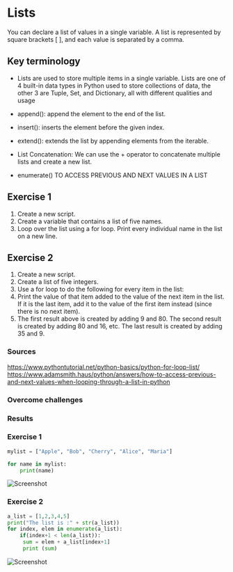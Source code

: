 # Lists
 
You can declare a list of values in a single variable. A list is represented by square brackets  [ ], and each value is separated by a comma.

## Key terminology

* Lists are used to store multiple items in a single variable. Lists are one of 4 built-in data types in Python used to store collections of data, the other 3 are Tuple, Set, and Dictionary, all with different qualities and usage

* append(): append the element to the end of the list.

* insert(): inserts the element before the given index.

* extend(): extends the list by appending elements from the iterable.

* List Concatenation: We can use the + operator to concatenate multiple lists and create a new list.

* enumerate() TO ACCESS PREVIOUS AND NEXT VALUES IN A LIST

## Exercise 1

1. Create a new script.
2. Create a variable that contains a list of five names.
3. Loop over the list using a for loop. Print every individual name in the list on a new line.

## Exercise 2

1. Create a new script.
2. Create a list of five integers.
3. Use a for loop to do the following for every item in the list:
4. Print the value of that item added to the value of the next item in the list. If it is the last item, add it to the value of the first item instead (since there is no next item).
5. The first result above is created by adding 9 and 80. The second result is created by adding 80 and 16, etc. The last result is created by adding 35 and 9.

### Sources

https://www.pythontutorial.net/python-basics/python-for-loop-list/
https://www.adamsmith.haus/python/answers/how-to-access-previous-and-next-values-when-looping-through-a-list-in-python

### Overcome challenges

### Results

### Exercise 1

``` python
mylist = ["Apple", "Bob", "Cherry", "Alice", "Maria"]

for name in mylist:
    print(name)
```
![Screenshot]()

### Exercise 2

``` python
a_list = [1,2,3,4,5]
print("The list is :" + str(a_list))
for index, elem in enumerate(a_list):
    if(index+1 < len(a_list)):
     sum = elem + a_list[index+1]
     print (sum)
``` 
![Screenshot]()